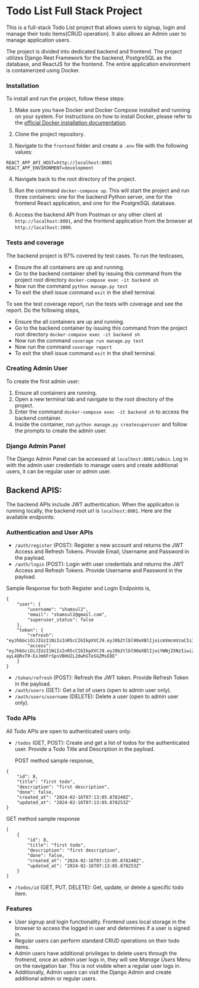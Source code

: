 # Todo List Full Stack Project

This is a full-stack Todo List project that allows users to signup, login and manage their todo items(CRUD operation). It also allows an Admin user to manage application users.

The project is divided into dedicated backend and frontend. The project utilizes Django Rest Framework for the backend, PostgreSQL as the database, and ReactJS for the frontend. The entire application environment is containerized using Docker.

### Installation

To install and run the project, follow these steps:

1. Make sure you have Docker and Docker Compose installed and running on your system. For instructions on how to install Docker, please refer to the [official Docker installation documentation](https://docs.docker.com/engine/install/).

2. Clone the project repository.

3. Navigate to the `frontend` folder and create a `.env` file with the following values:
```
REACT_APP_API_HOST=http://localhost:8001
REACT_APP_ENVIRONMENT=development
```
4. Navigate back to the root directory of the project.

5. Run the command `docker-compose up`. This will start the project and run three containers: one for the backend Python server, one for the frontend React application, and one for the PostgreSQL database.

6. Access the backend API from Postman or any other client at `http://localhost:8001`, and the frontend application from the browser at `http://localhost:3000`.

### Tests and coverage
The backend project is 97% covered by test cases. To run the testcases, 
- Ensure the all containers are up and running.
- Go to the backend container shell by issuing this command from the project root directory `docker-compose exec -it backend sh`
- Now run the command `python manage.py test`
- To exit the shell issue command `exit` in the shell terminal.

To see the test coverage report, run the tests with coverage and see the report. Do the following steps,
- Ensure the all containers are up and running.
- Go to the backend container by issuing this command from the project root directory `docker-compose exec -it backend sh`
- Now run the command `coverage run manage.py test`
- Now run the command `coverage report`
- To exit the shell issue command `exit` in the shell terminal.

### Creating Admin User

To create the first admin user:

1. Ensure all containers are running.
2. Open a new terminal tab and navigate to the root directory of the project.
3. Enter the command `docker-compose exec -it backend sh` to access the backend container.
4. Inside the container, run `python manage.py createsuperuser` and follow the prompts to create the admin user.

### Django Admin Panel

The Django Admin Panel can be accessed at `localhost:8001/admin`. Log in with the admin user credentials to manage users and create additional users, it can be regular user or admin user.

## Backend APIS:
The backend APIs include JWT authentication. When the applicaiton is running locally, the backend root url is `localhost:8001`. Here are the available endpoints:

### Authentication and User APIs

- `/auth/register` (POST): Register a new account and returns the JWT Access and Refresh Tokens. Provide Email, Username and Password in the payload. 
- `/auth/login` (POST): Login with user credentials and returns the JWT Access and Refresh Tokens. Provide Username and Password in the payload.

Sample Response for both Register and Login Endpoints is,
```
{
    "user": {
        "username": "shamsul2",
        "email": "shamsul2@gmail.com",
        "superuser_status": false
    },
    "token": {
        "refresh": "eyJhbGciOiJIUzI1NiIsInR5cCI6IkpXVCJ9.eyJ0b2tlbl90eXBlIjoicmVmcmVzaCIsImV4cCI6MTcwODE1Mzg5NSwiaWF0IjoxNzA4MDY3NDk1LCJqdGkiOiI3M2QwZjk3YTdmNDE0OGE4OWIwMTM1MWFhNjlhZmIwMCIsInVzZXJfaWQiOjZ9.KmjQ8DddNi8WlhAj6_vF_6wmIIr4Q3ukxa5nUYr5lJo",
        "access": "eyJhbGciOiJIUzI1NiIsInR5cCI6IkpXVCJ9.eyJ0b2tlbl90eXBlIjoiYWNjZXNzIiwiZXhwIjoxNzA4MDcxMDk1LCJpYXQiOjE3MDgwNjc0OTUsImp0aSI6IjhiNGQ4NjA0M2Q2ZjQ0NzRhODc4YWE4YzZjYmZkMWEwIiwidXNlcl9pZCI6Nn0.H-ayL4QRxT0-ExJm6FrSpsVBHU2L2dwhGTeSGZMsE8E"
    }
}
```
- `/token/refresh` (POST): Refresh the JWT token.
Provide Refresh Token in the payload.
- `/auth/users` (GET): Get a list of users (open to admin user only).
- `/auth/users/username` (DELETE): Delete a user (open to admin user only).



### Todo APIs

All Todo APIs are open to authenticated users only:

- `/todos` (GET, POST): Create and get a list of todos for the authenticated user. Provide a Todo Title and Description in the payload.

    POST method sample response,
```
{
    "id": 8,
    "title": "first todo",
    "description": "first description",
    "done": false,
    "created_at": "2024-02-16T07:13:05.878240Z",
    "updated_at": "2024-02-16T07:13:05.878253Z"
}
```

GET method sample response
```
[
    {
        "id": 8,
        "title": "first todo",
        "description": "first description",
        "done": false,
        "created_at": "2024-02-16T07:13:05.878240Z",
        "updated_at": "2024-02-16T07:13:05.878253Z"
    }
]
```


- `/todos/id` (GET, PUT, DELETE): Get, update, or delete a specific todo item.

### Features

- User signup and login functionality. Frontend uses local storage in the browser to access the logged in user and determines if a user is signed in.
- Regular users can perform standard CRUD operations on their todo items.
- Admin users have additional privileges to delete users through the frotnend, once an admin user logs in, they will see *Manage Users* Menu on the navigation bar. This is not visible when a regular user logs in.
- Additionally, Admin users can visit the Django Admin and create additional admin or regular users.
